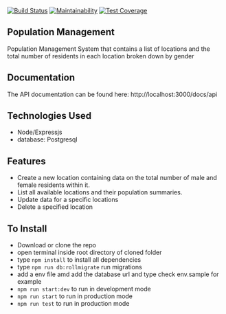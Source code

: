 [![Build Status](https://travis-ci.com/macphilips/population-management.svg?branch=develop)](https://travis-ci.com/macphilips/sms-api)
[![Maintainability](https://api.codeclimate.com/v1/badges/0d0e633fe07a04496c9c/maintainability)](https://codeclimate.com/github/macphilips/population-management/maintainability)
[![Test Coverage](https://api.codeclimate.com/v1/badges/0d0e633fe07a04496c9c/test_coverage)](https://codeclimate.com/github/macphilips/population-management/test_coverage)

## Population Management
Population Management System that contains a list of locations and the total number of residents in each location broken down by gender

##  Documentation
The API documentation can be found here: http://localhost:3000/docs/api


## Technologies Used
- Node/Expressjs
- database: Postgresql

## Features
- Create a new location containing data on the total number of male and female residents within it.
- List all available locations and their population summaries.
- Update data for a specific locations
- Delete a specified location

## To Install
- Download or clone the repo
- open terminal inside root directory of cloned folder
- type `npm install` to install all dependencies
- type `npm run db:rollmigrate` run migrations
- add a env file amd add the database url and type check env.sample for example
- `npm run start:dev` to run in development mode
- `npm run start` to run in production mode
- `npm run test` to run in production mode

